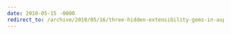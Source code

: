 ```yaml
---
date: 2010-05-15 -0800
redirect_to: /archive/2010/05/16/three-hidden-extensibility-gems-in-asp-net-4.aspx/
---
```

